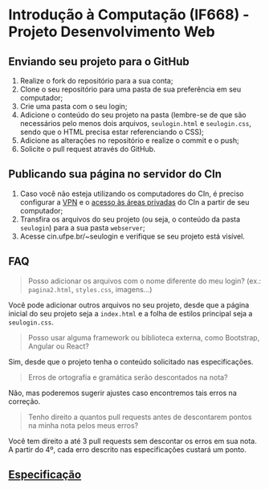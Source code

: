 # Introdução à Computação (IF668) - Projeto Desenvolvimento Web

## Enviando seu projeto para o GitHub
1. Realize o fork do repositório para a sua conta;
2. Clone o seu repositório para uma pasta de sua preferência em seu computador;
3. Crie uma pasta com o seu login;
4. Adicione o conteúdo do seu projeto na pasta (lembre-se de que são necessários pelo menos dois arquivos, `seulogin.html` e `seulogin.css`, sendo que o HTML precisa estar referenciando o CSS);
5. Adicione as alterações no repositório e realize o commit e o push;
6. Solicite o pull request através do GitHub.

## Publicando sua página no servidor do CIn

1. Caso você não esteja utilizando os computadores do CIn, é preciso configurar a [VPN](https://sites.google.com/cin.ufpe.br/coordenacao-de-infraestrutura/rede/vpn) e o [acesso às áreas privadas](https://sites.google.com/cin.ufpe.br/coordenacao-de-infraestrutura/servicos/areas-privadas) do CIn a partir de seu computador;
2. Transfira os arquivos do seu projeto (ou seja, o conteúdo da pasta `seulogin`) para a sua pasta `webserver`;
3. Acesse cin.ufpe.br/~seulogin e verifique se seu projeto está visível.

## FAQ

> Posso adicionar os arquivos com o nome diferente do meu login? (ex.: `pagina2.html`, `styles.css`, imagens...)

Você pode adicionar outros arquivos no seu projeto, desde que a página inicial do seu projeto seja a `index.html` e a folha de estilos principal seja a `seulogin.css`.

> Posso usar alguma framework ou biblioteca externa, como Bootstrap, Angular ou React?

Sim, desde que o projeto tenha o conteúdo solicitado nas especificações.

> Erros de ortografia e gramática serão descontados na nota?

Não, mas poderemos sugerir ajustes caso encontremos tais erros na correção.

> Tenho direito a quantos pull requests antes de descontarem pontos na minha nota pelos meus erros?

Você tem direito a até 3 pull requests sem descontar os erros em sua nota. A partir do 4º, cada erro descrito nas especificações custará um ponto.

## [Especificação](https://github.com/monitoria-ic-cc-ufpe/Projeto_WebDev_2019.2/blob/master/Especifica%C3%A7%C3%A3o.pdf)
